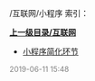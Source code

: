 /互联网/小程序 索引：


**[上一级目录/互联网](/互联网/index.md)**

- [小程序简化环节](/互联网/小程序/小程序简化环节.md)


<font size=2 color='grey'> 2019-06-11 15:48 </font>